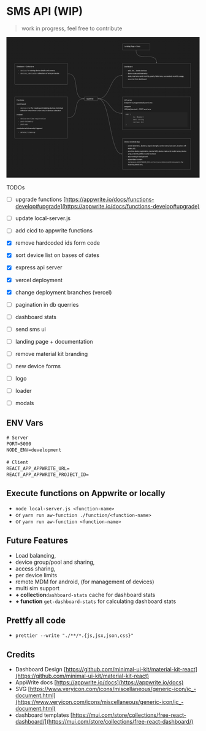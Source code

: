 # SMS API (WIP)

> work in progress, feel free to contribute

![Arch](/docs/SMS_API.png)

TODOs

- [ ] upgrade functions [https://appwrite.io/docs/functions-develop#upgrade](https://appwrite.io/docs/functions-develop#upgrade)
- [ ] update local-server.js
- [ ] add cicd to appwrite functions

- [x] remove hardcoded ids form code
- [x] sort device list on bases of dates
- [x] express api server
- [x] vercel deployment
- [x] change deployment branches (vercel)

- [ ] pagination in db querries
- [ ] dashboard stats
- [ ] send sms ui

- [ ] landing page + documentation
- [ ] remove material kit branding
- [ ] new device forms
- [ ] logo
- [ ] loader
- [ ] modals

## ENV Vars

```.env
# Server
PORT=5000
NODE_ENV=development

# Client
REACT_APP_APPWRITE_URL=
REACT_APP_APPWRITE_PROJECT_ID=
```

## Execute functions on Appwrite or locally

- `node local-server.js <function-name>`
- or `yarn run aw-function ./function/<function-name>`
- or `yarn run aw-function <function-name>`

## Future Features

- Load balancing,
- device group/pool and sharing,
- access sharing,
- per device limits
- remote MDM for android, (for management of devices)
- multi sim support
- **+ collection**`dashboard-stats` cache for dashboard stats
- **+ function** `get-dashboard-stats` for calculating dashboard stats

## Prettfy all code

- `prettier --write "./**/*.{js,jsx,json,css}"`

## Credits

- Dashboard Design [https://github.com/minimal-ui-kit/material-kit-react](https://github.com/minimal-ui-kit/material-kit-react)
- AppWrite docs [https://appwrite.io/docs](https://appwrite.io/docs)
- SVG [https://www.veryicon.com/icons/miscellaneous/generic-icon/ic_-document.html](https://www.veryicon.com/icons/miscellaneous/generic-icon/ic_-document.html)
- dashboard templates [https://mui.com/store/collections/free-react-dashboard/](https://mui.com/store/collections/free-react-dashboard/)
